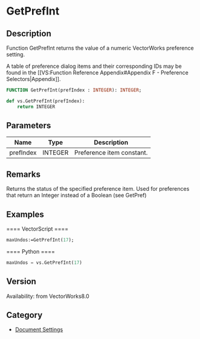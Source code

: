 # GetPrefInt

## Description
Function GetPrefInt returns the value of a numeric VectorWorks preference setting.

A table of preference dialog items and their corresponding IDs may be found in the [[VS:Function Reference Appendix#Appendix F - Preference Selectors|Appendix]].

```pascal
FUNCTION GetPrefInt(prefIndex : INTEGER): INTEGER;
```

```python
def vs.GetPrefInt(prefIndex):
    return INTEGER
```

## Parameters
|Name|Type|Description|
|---|---|---|
|prefIndex|INTEGER|Preference item constant.|

## Remarks
Returns the status of the specified preference item.  Used for preferences that return an Integer instead of a Boolean (see GetPref)

## Examples
==== VectorScript ====
```pascal
maxUndos:=GetPrefInt(17);
```
==== Python ====
```python
maxUndos = vs.GetPrefInt(17)
```

## Version
Availability: from VectorWorks8.0

## Category
* [Document Settings](../Categories/Document%20Settings.md)
